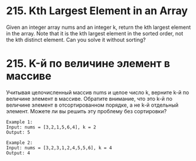 # 215. Kth Largest Element in an Array

Given an integer array nums and an integer k, return the kth largest element in the array.
Note that it is the kth largest element in the sorted order, not the kth distinct element.
Can you solve it without sorting?

# 215. K-й по величине элемент в массиве

Учитывая целочисленный массив nums и целое число k, верните k-й по величине элемент в массиве.
Обратите внимание, что это k-й по величине элемент в отсортированном порядке, а не k-й отдельный элемент.
Можете ли вы решить эту проблему без сортировки?

```
Example 1:
Input: nums = [3,2,1,5,6,4], k = 2
Output: 5

Example 2:
Input: nums = [3,2,3,1,2,4,5,5,6], k = 4
Output: 4
```